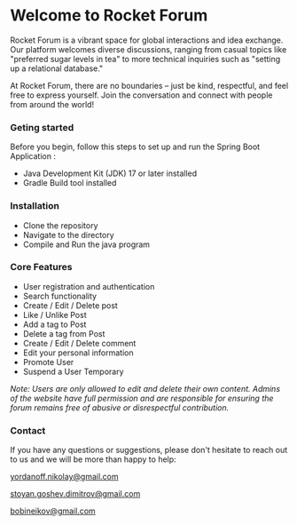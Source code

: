 # Welcome to Rocket Forum 

Rocket Forum is a vibrant space for global interactions and idea exchange. Our platform welcomes diverse discussions, ranging from casual topics like "preferred sugar levels in tea" to more technical inquiries such as "setting up a relational database."

At Rocket Forum, there are no boundaries – just be kind, respectful, and feel free to express yourself. Join the conversation and connect with people from around the world! 


### Geting started
Before you begin, follow this steps to set up and run the Spring Boot Application :
* Java Development Kit (JDK) 17 or later installed
* Gradle Build tool installed

### Installation
* Clone the repository
* Navigate to the directory
* Compile and Run the java program


### Core Features

* User registration and authentication
* Search functionality
* Create / Edit / Delete post
* Like / Unlike Post
* Add a tag to Post
* Delete a tag from Post
* Create / Edit / Delete comment
* Edit your personal information
* Promote User 
* Suspend a User Temporary


*Note: Users are only allowed to edit and delete their own content. Admins of the website have full permission and are responsible for ensuring the forum remains free of abusive or disrespectful contribution.*

### Contact
If you have any questions or suggestions, please don't hesitate to reach out to us and we will be more than happy to help:

yordanoff.nikolay@gmail.com

stoyan.goshev.dimitrov@gmail.com

bobineikov@gmail.com
